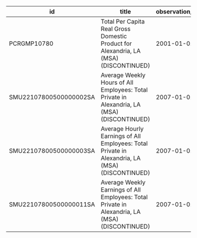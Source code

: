 | id                     | title                                                                                          | observation_start   | observation_end   |
|------------------------|------------------------------------------------------------------------------------------------|---------------------|-------------------|
| PCRGMP10780            | Total Per Capita Real Gross Domestic Product for Alexandria, LA (MSA) (DISCONTINUED)           | 2001-01-01          | 2017-01-01        |
| SMU22107800500000002SA | Average Weekly Hours of All Employees: Total Private in Alexandria, LA (MSA) (DISCONTINUED)    | 2007-01-01          | 2022-03-01        |
| SMU22107800500000003SA | Average Hourly Earnings of All Employees: Total Private in Alexandria, LA (MSA) (DISCONTINUED) | 2007-01-01          | 2022-03-01        |
| SMU22107800500000011SA | Average Weekly Earnings of All Employees: Total Private in Alexandria, LA (MSA) (DISCONTINUED) | 2007-01-01          | 2022-03-01        |